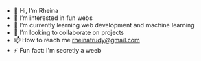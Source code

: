 - 👋 Hi, I’m Rheina
- 👀 I’m interested in fun webs
- 🌱 I’m currently learning web development and machine learning
- 💞️ I’m looking to collaborate on projects
- 📫 How to reach me rheinatrudy@gmail.com
- ⚡ Fun fact: I'm secretly a weeb
